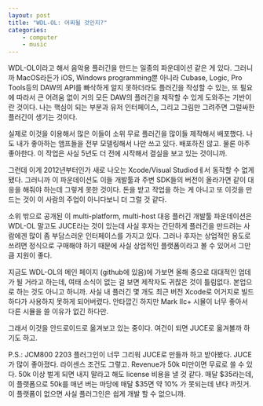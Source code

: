 ```yaml
---
layout: post
title: "WDL-OL: 어찌될 것인지?"
categories:
    - computer
    - music
---
```


WDL-OL이라고 해서 음악용 플러긴을 만드는 일종의 파운데이션 같은 게 있다. 그러니까 MacOS라든가 iOS, Windows programming뿐 아니라 Cubase, Logic, Pro Tools등의 DAW의 API를 빠삭하게 알지 못하더라도 플러긴을 작성할 수 있는, 또 필요에 따라서 큰 어려움 없이 거의 모든 DAW의 플러긴을 제작할 수 있게 도와주는 기반이란 것이다. 나는 핵심이 되는 부분과 유저 인터페이스, 그리고 그림만 그려주면 그럴싸한 플러긴이 생기는 것이다.

실제로 이것을 이용해서 많은 이들이 소위 무료 플러긴을 많이들 제작해서 배포했다. 나도 내가 좋아하는 앰프들을 전부 모델링해서 나만 쓰고 있다. 배포하진 않고. 물론 아주 좋아한다. 이 작업은 사실 5년도 더 전에 시작해서 결실을 보고 있는 것이니까.

그런데 이게 2012년부터인가 새로 나오는 Xcode/Visual Studiodㅔ서 동작할 수 없게 됐다. 그러니까 이 파운데이션도 이들 개발툴과 주변 SDK들의 버전이 올라가면 같이 대응을 해줘야 하는데 그렇게 못한 것이다. 돈을 받고 작업을 하는 게 아니고 또 이것을 만드는 것이 이 사람의 주업이 아니다보니 더 그럴 것 같다.

소위 밖으로 공개된 이 multi-platform, multi-host 대응 플러긴 개발툴 파운데이션은 WDL-OL 말고도 JUCE라는 것이 있는데 사실 후자는 간단하게 플러긴을 만드려는 사람에겐 많이 좀 부담스러운 인터페이스를 가지고 있다. 그러나 후자는 상업적인 용도로 쓰려면 정식으로 구매해야 하기 때문에 사실 상업적인 플랫폼이라고 볼 수 있어서 그만큼 지원이 좋다.

지금도 WDL-OL의 메인 페이지 (github에 있음)에 가보면 올해 중으로 대대적인 업데가 될 거라고 하는데, 여태 소식이 없는 걸 보면 제작자도 귀찮은 것이 틀림없다. 본업으로 하는 것도 아니고 하니까. 사실 내 플러긴 몇 개도 최근 버전 Xcode로 어거지로 빌드하다가 사용하지 못하게 되어버렸다. 안타깝긴 하지만 Mark IIc+ 시뮬이 너무 좋아서 다른 시뮬을 쓸 이유가 없긴 하다만. 

그래서 이것을 안드로이드로 옮겨보고 있는 중이다. 여건이 되면 JUCE로 옮겨볼까 하기도 하고.

P.S.: JCM800 2203 플러그인이 너무 그리워 JUCE로 만들까 하고 받아봤다. JUCE가 많이 좋아졌다. 라이센스 조건도 그렇고. Revenue가 50k 미만이면 무료로 쓸 수 있다. 50k 이상 벌게 되면 내지 말라고 해도 license 비용을 낼 것 같다. 매달 $35라는데, 이 플랫폼으로 50k를 매년 버는 마당에 매달 $35면 약 10% 가 못되는데 낸다 까짓거. 이 플랫폼이 없으면 사실 플러그인은 쉽게 개발 할 수 없으니까. 